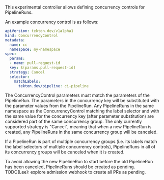 This experimental controller allows defining concurrency controls for PipelineRuns.

An example concurrency control is as follows:

```yaml
apiVersion: tekton.dev/v1alpha1
kind: ConcurrencyControl
metadata:
  name: cc
  namespace: my-namespace
spec:
  params:
  - name: pull-request-id
  key: $(params.pull-request-id)
  strategy: Cancel
  selector:
    matchLabels:
      tekton.dev/pipeline: ci-pipeline
```

The ConcurrencyControl parameters must match the parameters of the PipelineRun.
The parameters in the concurrency key will be substituted with the parameter values from the PipelineRun.
Any PipelineRuns in the same namespace as the ConcurrencyControl matching the label selector and with the
same value for the concurrency key (after parameter substitution) are considered part of the same concurrency group.
The only currently supported strategy is "Cancel", meaning that when a new PipelineRun is created, any PipelineRuns in the
same concurrency group will be canceled.

If a PipelineRun is part of multiple concurrency groups (i.e. its labels match the label selectors of multiple concurrency controls),
PipelineRuns in all of its concurrency groups will be canceled when it is created.

To avoid allowing the new PipelineRun to start before the old PipelineRun has been canceled, PipelineRuns should be created as pending.
TODO(Lee): explore admission webhook to create all PRs as pending.